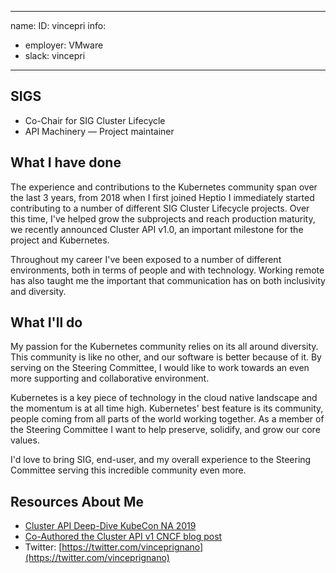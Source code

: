 -------------------------------------------------------------
name:
ID: vincepri
info:
  - employer: VMware
  - slack: vincepri
-------------------------------------------------------------

## SIGS

- Co-Chair for SIG Cluster Lifecycle
- API Machinery — Project maintainer

## What I have done

The experience and contributions to the Kubernetes community span over the last 3 years, from 2018 when I first joined Heptio I immediately started contributing to a number of different SIG Cluster Lifecycle projects. Over this time, I've helped grow the subprojects and reach production maturity, we recently announced Cluster API v1.0, an important milestone for the project and Kubernetes.

Throughout my career I've been exposed to a number of different environments, both in terms of people and with technology. Working remote has also taught me the important that communication has on both inclusivity and diversity.

## What I'll do

My passion for the Kubernetes community relies on its all around diversity. This community is like no other, and our software is better because of it. By serving on the Steering Committee, I would like to work towards an even more supporting and collaborative environment.

Kubernetes is a key piece of technology in the cloud native landscape and the momentum is at all time high. Kubernetes' best feature is its community, people coming from all parts of the world working together. As a member of the Steering Committee I want to help preserve, solidify, and grow our core values.

I'd love to bring SIG, end-user, and my overall experience to the Steering Committee serving this incredible community even more.

## Resources About Me

- [Cluster API Deep-Dive KubeCon NA 2019](https://www.youtube.com/watch?v=B_Zb9_Ralb4)
- [Co-Authored the Cluster API v1 CNCF blog post](https://www.cncf.io/blog/2021/10/06/kubernetes-cluster-api-reaches-production-readiness-with-version-1-0/)
- Twitter: [https://twitter.com/vinceprignano](https://twitter.com/vinceprignano)
